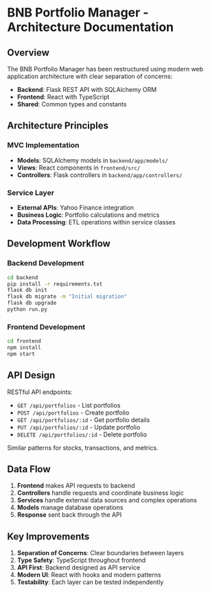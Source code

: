 # BNB Portfolio Manager - Architecture Documentation

## Overview

The BNB Portfolio Manager has been restructured using modern web application architecture with clear separation of concerns:

- **Backend**: Flask REST API with SQLAlchemy ORM
- **Frontend**: React with TypeScript
- **Shared**: Common types and constants

## Architecture Principles

### MVC Implementation
- **Models**: SQLAlchemy models in `backend/app/models/`
- **Views**: React components in `frontend/src/`
- **Controllers**: Flask controllers in `backend/app/controllers/`

### Service Layer
- **External APIs**: Yahoo Finance integration
- **Business Logic**: Portfolio calculations and metrics
- **Data Processing**: ETL operations within service classes

## Development Workflow

### Backend Development
```bash
cd backend
pip install -r requirements.txt
flask db init
flask db migrate -m "Initial migration"
flask db upgrade
python run.py
```

### Frontend Development
```bash
cd frontend
npm install
npm start
```

## API Design

RESTful API endpoints:
- `GET /api/portfolios` - List portfolios
- `POST /api/portfolios` - Create portfolio
- `GET /api/portfolios/:id` - Get portfolio details
- `PUT /api/portfolios/:id` - Update portfolio
- `DELETE /api/portfolios/:id` - Delete portfolio

Similar patterns for stocks, transactions, and metrics.

## Data Flow

1. **Frontend** makes API requests to backend
2. **Controllers** handle requests and coordinate business logic
3. **Services** handle external data sources and complex operations
4. **Models** manage database operations
5. **Response** sent back through the API

## Key Improvements

1. **Separation of Concerns**: Clear boundaries between layers
2. **Type Safety**: TypeScript throughout frontend
3. **API First**: Backend designed as API service
4. **Modern UI**: React with hooks and modern patterns
5. **Testability**: Each layer can be tested independently
